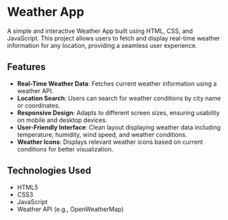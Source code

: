 # Weather App

A simple and interactive Weather App built using HTML, CSS, and JavaScript. This project allows users to fetch and display real-time weather information for any location, providing a seamless user experience.

## Features

- **Real-Time Weather Data**: Fetches current weather information using a weather API.
- **Location Search**: Users can search for weather conditions by city name or coordinates.
- **Responsive Design**: Adapts to different screen sizes, ensuring usability on mobile and desktop devices.
- **User-Friendly Interface**: Clean layout displaying weather data including temperature, humidity, wind speed, and weather conditions.
- **Weather Icons**: Displays relevant weather icons based on current conditions for better visualization.

## Technologies Used

- HTML5
- CSS3
- JavaScript
- Weather API (e.g., OpenWeatherMap)
